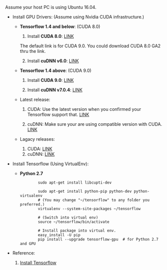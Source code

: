 Assume your host PC is using Ubuntu 16.04.

* Install GPU Drivers: (Assume using Nvidia CUDA infrastructure.)  
  - **Tensorflow 1.4 and below**: (CUDA 8.0) 
    1. Install **CUDA 8.0**: [LINK](https://developer.nvidia.com/cuda-80-ga2-download-archive)  

      The default link is for CUDA 9.0. You could download CUDA 8.0 GA2 thru the link.

    2. Install **cuDNN v6.0**: [LINK](https://developer.nvidia.com/compute/machine-learning/cudnn/secure/v6/prod/8.0_20170307/Ubuntu16_04_x64/libcudnn6_6.0.20-1+cuda8.0_amd64-deb)  

  - **Tensorflow 1.4 above**: (CUDA 9.0) 

    1. Install **CUDA 9.0**: [LINK](https://developer.nvidia.com/cuda-downloads) 

    2. Install **cuDNN v7.0.4**: [LINK](https://developer.nvidia.com/compute/machine-learning/cudnn/secure/v7.0.4/prod/9.0_20171031/Ubuntu16_04-x64/libcudnn7_7.0.4.31-1+cuda9.0_amd64) 

  - Latest release: 

    1. CUDA: 
      Use the latest version when you confirmed your Tensorflow support that. 
      [LINK](https://developer.nvidia.com/cuda-downloads) 

    2. cuDNN: 
      Make sure your are using compatible version with CUDA.
      [LINK](https://developer.nvidia.com/rdp/cudnn-download) 
        
  - Lagacy releases: 
    1. CUDA: [LINK](https://developer.nvidia.com/cuda-toolkit-archive) 
    2. cuDNN: [LINK](https://developer.nvidia.com/rdp/cudnn-download) 

* Install Tensorflow (Using VirtualEnv): 

  - **Python 2.7** 

    ``` 
            sudo apt-get install libcupti-dev
            
            sudo apt-get install python-pip python-dev python-virtualenv
            # (You may change "~/tensorflow" to any folder you preferred.)
            virtualenv --system-site-packages ~/tensorflow

            # (Switch into virtual env)
            source ~/tensorflow/bin/activate

            # Install package into virtual env.
            easy_install -U pip
            pip install --upgrade tensorflow-gpu  # for Python 2.7 and GPU
    ```

* Reference:  
  1. [Install Tensorflow](https://www.tensorflow.org/install/)  


